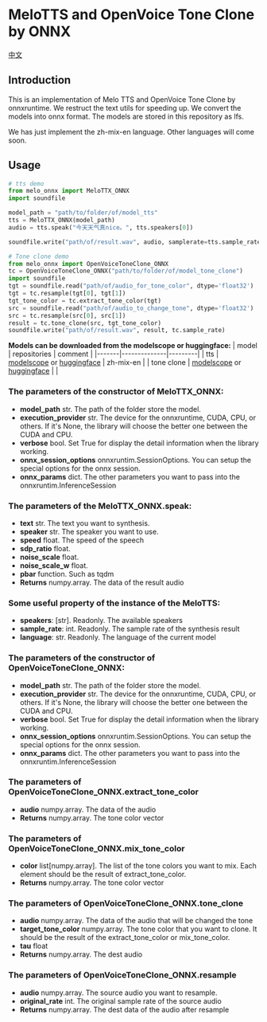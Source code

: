 # MeloTTS and OpenVoice Tone Clone by ONNX
[中文](./README_cn.md)

## Introduction
This is an implementation of Melo TTS and OpenVoice Tone Clone by onnxruntime.
We restruct the text utils for speeding up.
We convert the models into onnx format. The models are stored in this repository as lfs.

We has just implement the zh-mix-en language. Other languages will come soon.

## Usage

```python
# tts demo
from melo_onnx import MeloTTX_ONNX
import soundfile

model_path = "path/to/folder/of/model_tts"
tts = MeloTTX_ONNX(model_path)
audio = tts.speak("今天天气真nice。", tts.speakers[0])

soundfile.write("path/of/result.wav", audio, samplerate=tts.sample_rate)

```

```python
# Tone clone demo
from melo_onnx import OpenVoiceToneClone_ONNX
tc = OpenVoiceToneClone_ONNX("path/to/folder/of/model_tone_clone")
import soundfile
tgt = soundfile.read("path/of/audio_for_tone_color", dtype='float32')
tgt = tc.resample(tgt[0], tgt[1])
tgt_tone_color = tc.extract_tone_color(tgt)
src = soundfile.read("path/of/audio_to_change_tone", dtype='float32')
src = tc.resample(src[0], src[1])
result = tc.tone_clone(src, tgt_tone_color)
soundfile.write("path/of/result.wav", result, tc.sample_rate)
```

**Models can be downloaded from the modelscope or huggingface:**
| model | repositories | comment |
|-------|--------------|---------|
| tts | [modelscope](https://modelscope.cn/models/seasonstudio/melotts_zh_mix_en_onnx) or [huggingface](https://huggingface.co/seasonstudio/melotts_zh_mix_en_onnx) | zh-mix-en |
| tone clone | [modelscope](https://modelscope.cn/models/seasonstudio/openvoice_tone_clone_onnx) or [huggingface](https://huggingface.co/seasonstudio/openvoice_tone_clone_onnx) | |

### The parameters of the constructor of MeloTTX_ONNX:
- **model_path** str. The path of the folder store the model.
- **execution_provider** str. The device for the onnxruntime, CUDA, CPU, or others. If it's None, the library will choose the better one between the CUDA and CPU.
- **verbose** bool. Set True for display the detail information when the library working.
- **onnx_session_options** onnxruntim.SessionOptions. You can setup the special options for the onnx session.
- **onnx_params** dict. The other parameters you want to pass into the onnxruntim.InferenceSession 

### The parameters of the MeloTTX_ONNX.speak:
- **text** str. The text you want to synthesis.
- **speaker** str. The speaker you want to use.
- **speed** float. The speed of the speech
- **sdp_ratio** float.
- **noise_scale** float.
- **noise_scale_w** float.
- **pbar** function. Such as tqdm
- **Returns** numpy.array. The data of the result audio

### Some useful property of the instance of the MeloTTS:
- **speakers**: [str]. Readonly. The available speakers
- **sample_rate**: int. Readonly. The sample rate of the synthesis result
- **language**: str. Readonly. The language of the current model

### The parameters of the constructor of OpenVoiceToneClone_ONNX:
- **model_path** str. The path of the folder store the model.
- **execution_provider** str. The device for the onnxruntime, CUDA, CPU, or others. If it's None, the library will choose the better one between the CUDA and CPU.
- **verbose** bool. Set True for display the detail information when the library working.
- **onnx_session_options** onnxruntim.SessionOptions. You can setup the special options for the onnx session.
- **onnx_params** dict. The other parameters you want to pass into the onnxruntim.InferenceSession 

### The parameters of OpenVoiceToneClone_ONNX.extract_tone_color
- **audio** numpy.array. The data of the audio
- **Returns** numpy.array. The tone color vector

### The parameters of OpenVoiceToneClone_ONNX.mix_tone_color
- **color** list[numpy.array]. The list of the tone colors you want to mix. Each element should be the result of extract_tone_color.
- **Returns** numpy.array. The tone color vector

### The parameters of OpenVoiceToneClone_ONNX.tone_clone
- **audio** numpy.array. The data of the audio that will be changed the tone
- **target_tone_color** numpy.array. The tone color that you want to clone. It should be the result of the extract_tone_color or mix_tone_color.
- **tau** float
- **Returns** numpy.array. The dest audio

### The parameters of OpenVoiceToneClone_ONNX.resample
- **audio** numpy.array. The source audio you want to resample.
- **original_rate** int. The original sample rate of the source audio
- **Returns** numpy.array. The dest data of the audio after resample
